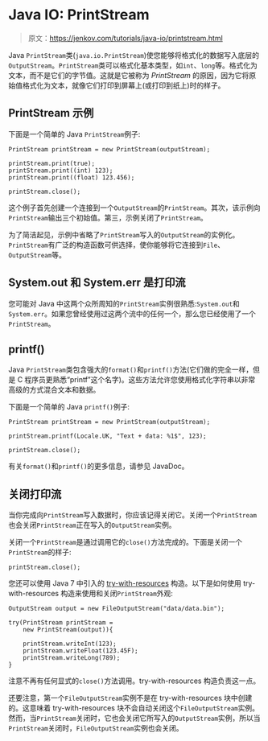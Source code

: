 # Java IO: PrintStream

> 原文：<https://jenkov.com/tutorials/java-io/printstream.html>

Java `PrintStream`类(`java.io.PrintStream`)使您能够将格式化的数据写入底层的`OutputStream`。`PrintStream`类可以格式化基本类型，如`int`、`long`等。格式化为文本，而不是它们的字节值。这就是它被称为 *PrintStream* 的原因，因为它将原始值格式化为文本，就像它们打印到屏幕上(或打印到纸上)时的样子。

## PrintStream 示例

下面是一个简单的 Java `PrintStream`例子:

```
PrintStream printStream = new PrintStream(outputStream);

printStream.print(true);
printStream.print((int) 123);
printStream.print((float) 123.456);

printStream.close();

```

这个例子首先创建一个连接到一个`OutputStream`的`PrintStream`。其次，该示例向`PrintStream`输出三个初始值。第三，示例关闭了`PrintStream`。

为了简洁起见，示例中省略了`PrintStream`写入的`OutputStream`的实例化。`PrintStream`有广泛的构造函数可供选择，使你能够将它连接到`File`、`OutputStream`等。

## System.out 和 System.err 是打印流

您可能对 Java 中这两个众所周知的`PrintStream`实例很熟悉:`System.out`和`System.err`。如果您曾经使用过这两个流中的任何一个，那么您已经使用了一个`PrintStream`。

## printf()

Java `PrintStream`类包含强大的`format()`和`printf()`方法(它们做的完全一样，但是 C 程序员更熟悉“printf”这个名字)。这些方法允许您使用格式化字符串以非常高级的方式混合文本和数据。

下面是一个简单的 Java `printf()`例子:

```
PrintStream printStream = new PrintStream(outputStream);

printStream.printf(Locale.UK, "Text + data: %1$", 123);

printStream.close();

```

有关`format()`和`printf()`的更多信息，请参见 JavaDoc。

## 关闭打印流

当你完成向`PrintStream`写入数据时，你应该记得关闭它。关闭一个`PrintStream`也会关闭`PrintStream`正在写入的`OutputStream`实例。

关闭一个`PrintStream`是通过调用它的`close()`方法完成的。下面是关闭一个`PrintStream`的样子:

```
printStream.close();

```

您还可以使用 Java 7 中引入的 [try-with-resources](/java-exception-handling/try-with-resources.html) 构造。以下是如何使用 try-with-resources 构造来使用和关闭`PrintStream`外观:

```
OutputStream output = new FileOutputStream("data/data.bin");

try(PrintStream printStream =
    new PrintStream(output)){

    printStream.writeInt(123);
    printStream.writeFloat(123.45F);
    printStream.writeLong(789);
}

```

注意不再有任何显式的`close()`方法调用。try-with-resources 构造负责这一点。

还要注意，第一个`FileOutputStream`实例不是在 try-with-resources 块中创建的。这意味着 try-with-resources 块不会自动关闭这个`FileOutputStream`实例。然而，当`PrintStream`关闭时，它也会关闭它所写入的`OutputStream`实例，所以当`PrintStream`关闭时，`FileOutputStream`实例也会关闭。